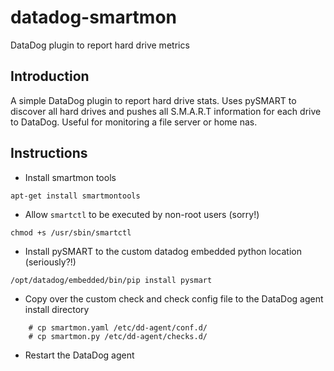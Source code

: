 # datadog-smartmon
DataDog plugin to report hard drive metrics

## Introduction

A simple DataDog plugin to report hard drive stats. Uses pySMART to discover all hard drives and pushes all S.M.A.R.T information for each drive to DataDog. Useful for monitoring a file server or home nas.

## Instructions

* Install smartmon tools
```
apt-get install smartmontools
```

* Allow `smartctl` to be executed by non-root users (sorry!)
```
chmod +s /usr/sbin/smartctl
```

* Install pySMART to the custom datadog embedded python location (seriously?!)
```
/opt/datadog/embedded/bin/pip install pysmart
```
   
* Copy over the custom check and check config file to the DataDog agent install directory   
```
    # cp smartmon.yaml /etc/dd-agent/conf.d/
    # cp smartmon.py /etc/dd-agent/checks.d/
```

* Restart the DataDog agent
